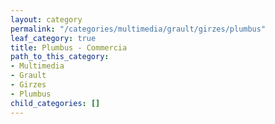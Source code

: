 ```yaml
---
layout: category
permalink: "/categories/multimedia/grault/girzes/plumbus"
leaf_category: true
title: Plumbus - Commercia
path_to_this_category:
- Multimedia
- Grault
- Girzes
- Plumbus
child_categories: []
---
```


